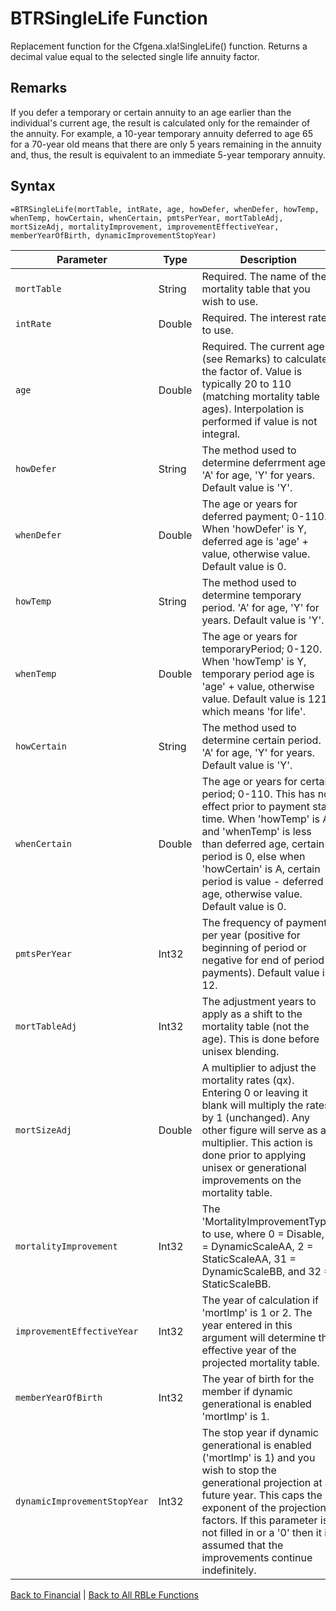 # BTRSingleLife Function

Replacement function for the Cfgena.xla!SingleLife() function.  Returns a decimal value equal to the selected single life annuity factor.

## Remarks

If you defer a temporary or certain annuity to an age earlier than the individual's current age, the result is calculated only for the remainder of the annuity. For example, a 10-year temporary annuity deferred to age 65 for a 70-year old means that there are only 5 years remaining in the annuity and, thus, the result is equivalent to an immediate 5-year temporary annuity.
## Syntax

```excel
=BTRSingleLife(mortTable, intRate, age, howDefer, whenDefer, howTemp, whenTemp, howCertain, whenCertain, pmtsPerYear, mortTableAdj, mortSizeAdj, mortalityImprovement, improvementEffectiveYear, memberYearOfBirth, dynamicImprovementStopYear)
```

Parameter | Type | Description
---|---|---
`mortTable` | String | Required.  The name of the mortality table that you wish to use.
`intRate` | Double | Required.  The interest rate to use.
`age` | Double | Required.  The current age (see Remarks) to calculate the factor of. Value is typically 20 to 110 (matching mortality table ages). Interpolation is performed if value is not integral.
`howDefer` | String | The method used to determine deferrment age.  'A' for age, 'Y' for years.  Default value is 'Y'.
`whenDefer` | Double | The age or years for deferred payment; 0-110.  When 'howDefer' is Y, deferred age is 'age' + value, otherwise value.  Default value is 0.
`howTemp` | String | The method used to determine temporary period.  'A' for age, 'Y' for years.  Default value is 'Y'.
`whenTemp` | Double | The age or years for temporaryPeriod; 0-120.  When 'howTemp' is Y, temporary period age is 'age' + value, otherwise value.  Default value is 121, which means 'for life'.
`howCertain` | String | The method used to determine certain period.  'A' for age, 'Y' for years.  Default value is 'Y'.
`whenCertain` | Double | The age or years for certain period; 0-110.  This has no effect prior to payment start time.  When 'howTemp' is A and 'whenTemp' is less than deferred age, certain period is 0, else when 'howCertain' is A, certain period is value - deferred age, otherwise value.  Default value is 0.
`pmtsPerYear` | Int32 | The frequency of payments per year (positive for beginning of period or negative for end of period payments).  Default value is 12.
`mortTableAdj` | Int32 | The adjustment years to apply as a shift to the mortality table (not the age). This is done before unisex blending.
`mortSizeAdj` | Double | A multiplier to adjust the mortality rates (qx). Entering 0 or leaving it blank will multiply the rates by 1 (unchanged). Any other figure will serve as a multiplier. This action is done prior to applying unisex or generational improvements on the mortality table.
`mortalityImprovement` | Int32 | The 'MortalityImprovementType' to use, where 0 = Disable, 1 = DynamicScaleAA, 2 = StaticScaleAA, 31 = DynamicScaleBB, and 32 = StaticScaleBB.
`improvementEffectiveYear` | Int32 | The year of calculation if 'mortImp' is 1 or 2. The year entered in this argument will determine the effective year of the projected mortality table.
`memberYearOfBirth` | Int32 | The year of birth for the member if dynamic generational is enabled 'mortImp' is 1.
`dynamicImprovementStopYear` | Int32 | The stop year if dynamic generational is enabled ('mortImp' is 1) and you wish to stop the generational projection at a future year. This caps the exponent of the projection factors. If this parameter is not filled in or a '0' then it is assumed that the improvements continue indefinitely.

[Back to Financial](RBLeFinancial.md) | [Back to All RBLe Functions](RBLe.md#function-documentation)